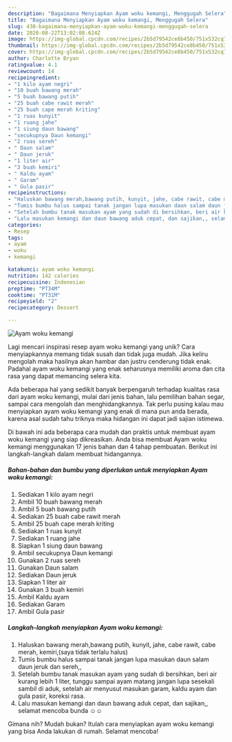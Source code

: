 ```yaml
---
description: "Bagaimana Menyiapkan Ayam woku kemangi, Menggugah Selera"
title: "Bagaimana Menyiapkan Ayam woku kemangi, Menggugah Selera"
slug: 438-bagaimana-menyiapkan-ayam-woku-kemangi-menggugah-selera
date: 2020-08-22T13:02:08.624Z
image: https://img-global.cpcdn.com/recipes/2b5d79542ce8b450/751x532cq70/ayam-woku-kemangi-foto-resep-utama.jpg
thumbnail: https://img-global.cpcdn.com/recipes/2b5d79542ce8b450/751x532cq70/ayam-woku-kemangi-foto-resep-utama.jpg
cover: https://img-global.cpcdn.com/recipes/2b5d79542ce8b450/751x532cq70/ayam-woku-kemangi-foto-resep-utama.jpg
author: Charlotte Bryan
ratingvalue: 4.1
reviewcount: 14
recipeingredient:
- "1 kilo ayam negri"
- "10 buah bawang merah"
- "5 buah bawang putih"
- "25 buah cabe rawit merah"
- "25 buah cape merah kriting"
- "1 ruas kunyit"
- "1 ruang jahe"
- "1 siung daun bawang"
- "secukupnya Daun kemangi"
- "2 ruas sereh"
- " Daun salam"
- " Daun jeruk"
- "1 liter air"
- "3 buah kemiri"
- " Kaldu ayam"
- " Garam"
- " Gula pasir"
recipeinstructions:
- "Haluskan bawang merah,bawang putih, kunyit, jahe, cabe rawit, cabe merah, kemiri,(saya tidak terlalu halus)"
- "Tumis bumbu halus sampai tanak jangan lupa masukan daun salam daun jeruk dan sereh,,"
- "Setelah bumbu tanak masukan ayam yang sudah di bersihkan, beri air kurang lebih 1 liter, tunggu sampai ayam matang jangan lupa sesekali sambil di aduk, setelah air menyusut masukan garam, kaldu ayam dan gula pasir, koreksi rasa."
- "Lalu masukan kemangi dan daun bawang aduk cepat, dan sajikan,, selamat mencoba bunda ☺☺"
categories:
- Resep
tags:
- ayam
- woku
- kemangi

katakunci: ayam woku kemangi 
nutrition: 142 calories
recipecuisine: Indonesian
preptime: "PT34M"
cooktime: "PT31M"
recipeyield: "2"
recipecategory: Dessert

---
```



![Ayam woku kemangi](https://img-global.cpcdn.com/recipes/2b5d79542ce8b450/751x532cq70/ayam-woku-kemangi-foto-resep-utama.jpg)

Lagi mencari inspirasi resep ayam woku kemangi yang unik? Cara menyiapkannya memang tidak susah dan tidak juga mudah. Jika keliru mengolah maka hasilnya akan hambar dan justru cenderung tidak enak. Padahal ayam woku kemangi yang enak seharusnya memiliki aroma dan cita rasa yang dapat memancing selera kita.

Ada beberapa hal yang sedikit banyak berpengaruh terhadap kualitas rasa dari ayam woku kemangi, mulai dari jenis bahan, lalu pemilihan bahan segar, sampai cara mengolah dan menghidangkannya. Tak perlu pusing kalau mau menyiapkan ayam woku kemangi yang enak di mana pun anda berada, karena asal sudah tahu triknya maka hidangan ini dapat jadi sajian istimewa.




Di bawah ini ada beberapa cara mudah dan praktis untuk membuat ayam woku kemangi yang siap dikreasikan. Anda bisa membuat Ayam woku kemangi menggunakan 17 jenis bahan dan 4 tahap pembuatan. Berikut ini langkah-langkah dalam membuat hidangannya.

<!--inarticleads1-->

##### Bahan-bahan dan bumbu yang diperlukan untuk menyiapkan Ayam woku kemangi:

1. Sediakan 1 kilo ayam negri
1. Ambil 10 buah bawang merah
1. Ambil 5 buah bawang putih
1. Sediakan 25 buah cabe rawit merah
1. Ambil 25 buah cape merah kriting
1. Sediakan 1 ruas kunyit
1. Sediakan 1 ruang jahe
1. Siapkan 1 siung daun bawang
1. Ambil secukupnya Daun kemangi
1. Gunakan 2 ruas sereh
1. Gunakan  Daun salam
1. Sediakan  Daun jeruk
1. Siapkan 1 liter air
1. Gunakan 3 buah kemiri
1. Ambil  Kaldu ayam
1. Sediakan  Garam
1. Ambil  Gula pasir




<!--inarticleads2-->

##### Langkah-langkah menyiapkan Ayam woku kemangi:

1. Haluskan bawang merah,bawang putih, kunyit, jahe, cabe rawit, cabe merah, kemiri,(saya tidak terlalu halus)
1. Tumis bumbu halus sampai tanak jangan lupa masukan daun salam daun jeruk dan sereh,,
1. Setelah bumbu tanak masukan ayam yang sudah di bersihkan, beri air kurang lebih 1 liter, tunggu sampai ayam matang jangan lupa sesekali sambil di aduk, setelah air menyusut masukan garam, kaldu ayam dan gula pasir, koreksi rasa.
1. Lalu masukan kemangi dan daun bawang aduk cepat, dan sajikan,, selamat mencoba bunda ☺☺




Gimana nih? Mudah bukan? Itulah cara menyiapkan ayam woku kemangi yang bisa Anda lakukan di rumah. Selamat mencoba!
